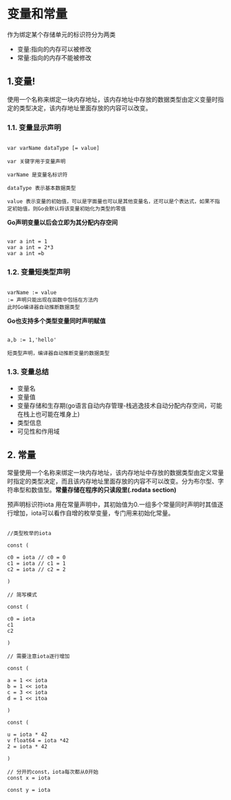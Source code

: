<!-- # GO语言基础知识 -->

# 变量和常量

作为绑定某个存储单元的标识符分为两类

- 变量:指向的内存可以被修改
- 常量:指向的内存不能被修改

## 1.变量!


使用一个名称来绑定一块内存地址，该内存地址中存放的数据类型由定义变量时指定的类型决定，该内存地址里面存放的内容可以改变。

### 1.1. 变量显示声明


```golang

var varName dataType [= value]

var 关键字用于变量声明

varName 是变量名标识符

dataType 表示基本数据类型

value 表示变量的初始值，可以是字面量也可以是其他变量名，还可以是个表达式，如果不指定初始值，则Go会默认将该变量初始化为类型的零值

```
**Go声明变量以后会立即为其分配内存空间**

```golang

var a int = 1
var a int = 2*3
var a int =b

```

### 1.2. 变量短类型声明

```golang

varName := value
:= 声明只能出现在函数中包括在方法内
此时Go编译器自动推断数据类型

```
**Go也支持多个类型变量同时声明赋值**

``` golang

a,b := 1,'hello'

短类型声明，编译器自动推断变量的数据类型

```

### 1.3. 变量总结

- 变量名
- 变量值
- 变量存储和生存期(go语言自动内存管理-栈逃逸技术自动分配内存空间，可能在栈上也可能在堆身上)
- 类型信息
- 可见性和作用域

## 2. 常量

常量使用一个名称来绑定一块内存地址，该内存地址中存放的数据类型由定义常量时指定的类型决定，而且该内存地址里面存放的内容不可以改变。分为布尔型、字符串型和数值型。**常量存储在程序的只读段里(.rodata section)**

预声明标识符iota 用在常量声明中，其初始值为0.一组多个常量同时声明时其值逐行增加，iota可以看作自增的枚举变量，专门用来初始化常量。

```golang

//类型枚举的iota

const (

c0 = iota // c0 = 0
c1 = iota // c1 = 1
c2 = iota // c2 = 2

)

// 简写模式

const (

c0 = iota 
c1
c2

)

// 需要注意iota逐行增加

const (

a = 1 << iota
b = 1 << iota
c = 3 << iota
d = 1 << itoa

)

const (

u = iota * 42
v float64 = iota *42
2 = iota * 42

)

// 分开的const，iota每次都从0开始
const x = iota

const y = iota

```